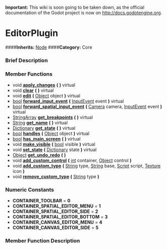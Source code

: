 **Important:** This wiki is soon going to be taken down, as the official documentation of the Godot project is now on http://docs.godotengine.org.

#  EditorPlugin  
####**Inherits:** [Node](class_node)
####**Category:** Core

###  Brief Description  


###  Member Functions 
  * void  **[apply&#95;changes](#apply_changes)**  **(** **)** virtual
  * void  **[clear](#clear)**  **(** **)** virtual
  * void  **[edit](#edit)**  **(** [Object](class_object) object  **)** virtual
  * [bool](class_bool)  **[forward&#95;input&#95;event](#forward_input_event)**  **(** [InputEvent](class_inputevent) event  **)** virtual
  * [bool](class_bool)  **[forward&#95;spatial&#95;input&#95;event](#forward_spatial_input_event)**  **(** [Camera](class_camera) camera, [InputEvent](class_inputevent) event  **)** virtual
  * [StringArray](class_stringarray)  **[get&#95;breakpoints](#get_breakpoints)**  **(** **)** virtual
  * [String](class_string)  **[get&#95;name](#get_name)**  **(** **)** virtual
  * [Dictionary](class_dictionary)  **[get&#95;state](#get_state)**  **(** **)** virtual
  * [bool](class_bool)  **[handles](#handles)**  **(** [Object](class_object) object  **)** virtual
  * [bool](class_bool)  **[has&#95;main&#95;screen](#has_main_screen)**  **(** **)** virtual
  * void  **[make&#95;visible](#make_visible)**  **(** [bool](class_bool) visible  **)** virtual
  * void  **[set&#95;state](#set_state)**  **(** [Dictionary](class_dictionary) state  **)** virtual
  * [Object](class_object)  **[get&#95;undo&#95;redo](#get_undo_redo)**  **(** **)**
  * void  **[add&#95;custom&#95;control](#add_custom_control)**  **(** [int](class_int) container, [Object](class_object) control  **)**
  * void  **[add&#95;custom&#95;type](#add_custom_type)**  **(** [String](class_string) type, [String](class_string) base, [Script](class_script) script, [Texture](class_texture) icon  **)**
  * void  **[remove&#95;custom&#95;type](#remove_custom_type)**  **(** [String](class_string) type  **)**

###  Numeric Constants  
  * **CONTAINER_TOOLBAR** = **0**
  * **CONTAINER_SPATIAL_EDITOR_MENU** = **1**
  * **CONTAINER_SPATIAL_EDITOR_SIDE** = **2**
  * **CONTAINER_SPATIAL_EDITOR_BOTTOM** = **3**
  * **CONTAINER_CANVAS_EDITOR_MENU** = **4**
  * **CONTAINER_CANVAS_EDITOR_SIDE** = **5**

###  Member Function Description  
